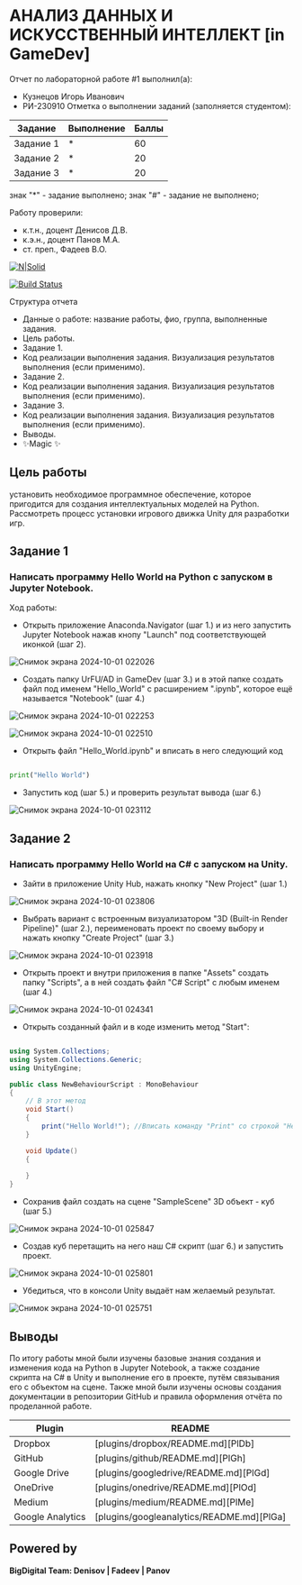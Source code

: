 # АНАЛИЗ ДАННЫХ И ИСКУССТВЕННЫЙ ИНТЕЛЛЕКТ [in GameDev]
Отчет по лабораторной работе #1 выполнил(а):
- Кузнецов Игорь Иванович
- РИ-230910
Отметка о выполнении заданий (заполняется студентом):

| Задание | Выполнение | Баллы |
| ------ | ------ | ------ |
| Задание 1 | * | 60 |
| Задание 2 | * | 20 |
| Задание 3 | * | 20 |

знак "*" - задание выполнено; знак "#" - задание не выполнено;

Работу проверили:
- к.т.н., доцент Денисов Д.В.
- к.э.н., доцент Панов М.А.
- ст. преп., Фадеев В.О.

[![N|Solid](https://cldup.com/dTxpPi9lDf.thumb.png)](https://nodesource.com/products/nsolid)

[![Build Status](https://travis-ci.org/joemccann/dillinger.svg?branch=master)](https://travis-ci.org/joemccann/dillinger)

Структура отчета

- Данные о работе: название работы, фио, группа, выполненные задания.
- Цель работы.
- Задание 1.
- Код реализации выполнения задания. Визуализация результатов выполнения (если применимо).
- Задание 2.
- Код реализации выполнения задания. Визуализация результатов выполнения (если применимо).
- Задание 3.
- Код реализации выполнения задания. Визуализация результатов выполнения (если применимо).
- Выводы.
- ✨Magic ✨

## Цель работы
установить необходимое программное обеспечение, которое пригодится для создания интеллектуальных моделей на Python. Рассмотреть процесс установки игрового движка Unity для разработки игр.

## Задание 1
### Написать программу Hello World на Python с запуском в Jupyter Notebook.
Ход работы:
- Открыть приложение Anaconda.Navigator (шаг 1.) и из него запустить Jupyter Notebook нажав кнопу "Launch" под соответствующей иконкой (шаг 2).

![Снимок экрана 2024-10-01 022026](https://github.com/user-attachments/assets/24aa679a-82c1-473d-b103-7b2c7252a2e8)

- Создать папку UrFU/AD in GameDev (шаг 3.) и в этой папке создать файл под именем "Hello_World" с расширением ".ipynb", которое ещё называется "Notebook" (шаг 4.)

![Снимок экрана 2024-10-01 022253](https://github.com/user-attachments/assets/e0d2b979-3fe4-4622-b5b8-698c17d7a4db)

![Снимок экрана 2024-10-01 022510](https://github.com/user-attachments/assets/194dfdd5-32b3-4c58-858b-04557551a322)

- Открыть файл "Hello_World.ipynb" и вписать в него следующий код
```py

print("Hello World")

```

- Запустить код (шаг 5.) и проверить результат вывода (шаг 6.)

![Снимок экрана 2024-10-01 023112](https://github.com/user-attachments/assets/83deb8b2-e2e0-47df-99a2-a721854883cc)

## Задание 2
### Написать программу Hello World на C# с запуском на Unity.

- Зайти в приложение Unity Hub, нажать кнопку "New Project" (шаг 1.)

![Снимок экрана 2024-10-01 023806](https://github.com/user-attachments/assets/420957c8-7e89-429e-bf95-74eeb1791e01)

- Выбрать вариант с встроенным визуализатором "3D (Built-in Render Pipeline)" (шаг 2.), переименовать проект по своему выбору и нажать кнопку "Create Project" (шаг 3.)

![Снимок экрана 2024-10-01 023918](https://github.com/user-attachments/assets/3fcbc606-094c-4f10-909e-3a0aaf2ff88d)

- Открыть проект и внутри приложения в папке "Assets" создать папку "Scripts", а в ней создать файл "C# Script" с любым именем (шаг 4.)

![Снимок экрана 2024-10-01 024341](https://github.com/user-attachments/assets/137038c2-3f19-4bb7-99b6-0118acc35989)

- Открыть созданный файл и в коде изменить метод "Start":

```cs

using System.Collections;
using System.Collections.Generic;
using UnityEngine;

public class NewBehaviourScript : MonoBehaviour
{
    // В этот метод
    void Start()
    {
        print("Hello World!"); //Вписать команду "Print" со строкой "Hello World!"
    }

    void Update()
    {
        
    }
}

```
- Сохранив файл создать на сцене "SampleScene" 3D объект - куб (шаг 5.)

![Снимок экрана 2024-10-01 025847](https://github.com/user-attachments/assets/799483f4-b2d0-454a-a1ac-5b493f5ee056)

- Создав куб перетащить на него наш C# скрипт (шаг 6.) и запустить проект.

![Снимок экрана 2024-10-01 025801](https://github.com/user-attachments/assets/f619c7a5-4d8a-4e51-822b-7345b4adcc98)

- Убедиться, что в консоли Unity выдаёт нам желаемый результат.

![Снимок экрана 2024-10-01 025751](https://github.com/user-attachments/assets/4e263a2a-da01-46e6-8c5c-ddb68e3d3d78)

## Выводы

По итогу работы мной были изучены базовые знания создания и изменения кода на Python в Jupyter Notebook, а также создание скрипта на C# в Unity и выполнение его в проекте, путём связывания его с объектом на сцене.
Также мной были изучены основы создания документации в репозитории GitHub и правила оформления отчёта по проделанной работе.

| Plugin | README |
| ------ | ------ |
| Dropbox | [plugins/dropbox/README.md][PlDb] |
| GitHub | [plugins/github/README.md][PlGh] |
| Google Drive | [plugins/googledrive/README.md][PlGd] |
| OneDrive | [plugins/onedrive/README.md][PlOd] |
| Medium | [plugins/medium/README.md][PlMe] |
| Google Analytics | [plugins/googleanalytics/README.md][PlGa] |

## Powered by

**BigDigital Team: Denisov | Fadeev | Panov**
